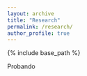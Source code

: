 ```yaml
---
layout: archive
title: "Research"
permalink: /research/
author_profile: true
---
```


{% include base_path %}

Probando

